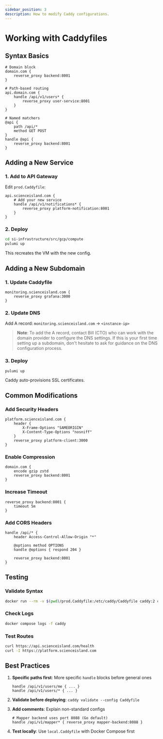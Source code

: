 ```yaml
---
sidebar_position: 3
description: How to modify Caddy configurations.
---
```


# Working with Caddyfiles

## Syntax Basics

```caddy
# Domain block
domain.com {
    reverse_proxy backend:8001
}

# Path-based routing
api.domain.com {
    handle /api/v1/users* {
        reverse_proxy user-service:8001
    }
}

# Named matchers
@api {
    path /api/*
    method GET POST
}
handle @api {
    reverse_proxy backend:8001
}
```

## Adding a New Service

### 1. Add to API Gateway

Edit `prod.Caddyfile`:

```caddy
api.scienceisland.com {
    # Add your new service
    handle /api/v1/notifications* {
        reverse_proxy platform-notification:8001
    }
}
```

### 2. Deploy

```bash
cd si-infrastructure/src/gcp/compute
pulumi up
```

This recreates the VM with the new config.

## Adding a New Subdomain

### 1. Update Caddyfile

```caddy
monitoring.scienceisland.com {
    reverse_proxy grafana:3000
}
```

### 2. Update DNS

Add A record: `monitoring.scienceisland.com` → `<instance-ip>`

> **Note**: To add the A record, contact Bill (CTO) who can work with the domain provider to configure the DNS settings. If this is your first time setting up a subdomain, don't hesitate to ask for guidance on the DNS configuration process.

### 3. Deploy

```bash
pulumi up
```

Caddy auto-provisions SSL certificates.

## Common Modifications

### Add Security Headers

```caddy
platform.scienceisland.com {
    header {
        X-Frame-Options "SAMEORIGIN"
        X-Content-Type-Options "nosniff"
    }
    reverse_proxy platform-client:3000
}
```

### Enable Compression

```caddy
domain.com {
    encode gzip zstd
    reverse_proxy backend:8001
}
```

### Increase Timeout

```caddy
reverse_proxy backend:8001 {
    timeout 5m
}
```

### Add CORS Headers

```caddy
handle /api/* {
    header Access-Control-Allow-Origin "*"
    
    @options method OPTIONS
    handle @options { respond 204 }
    
    reverse_proxy backend:8001
}
```

## Testing

### Validate Syntax

```bash
docker run --rm -v $(pwd)/prod.Caddyfile:/etc/caddy/Caddyfile caddy:2 caddy validate --config /etc/caddy/Caddyfile
```

### Check Logs

```bash
docker compose logs -f caddy
```

### Test Routes

```bash
curl https://api.scienceisland.com/health
curl -I https://platform.scienceisland.com
```

## Best Practices

1. **Specific paths first**: More specific `handle` blocks before general ones
   ```caddy
   handle /api/v1/users/me { ... }
   handle /api/v1/users/* { ... }
   ```

2. **Validate before deploying**: `caddy validate --config Caddyfile`

3. **Add comments**: Explain non-standard configs
   ```caddy
   # Mapper backend uses port 8088 (Go default)
   handle /api/v1/mapper* { reverse_proxy mapper-backend:8088 }
   ```

4. **Test locally**: Use `local.Caddyfile` with Docker Compose first

